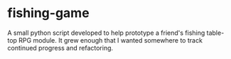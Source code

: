 # fishing-game
A small python script developed to help prototype a friend's fishing table-top RPG module. It grew enough that I wanted somewhere to track continued progress and refactoring.
